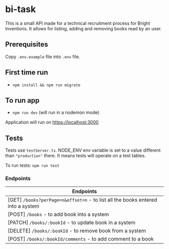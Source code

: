 # bi-task
This is a small API made for a technical recruitment process for Bright Inventions. 
It allows for listing, adding and removing books read by an user.

## Prerequisites
Copy `.env.example` file into `.env` file.

## First time run
- `npm install && npm run migrate` 

## To run app
- `npm run dev` (will run in a nodemon mode)

Application will run on [https://localhost:3000](localhost:3000)

## Tests
Tests use `testServer.ts`. NODE_ENV env variable is set to a value different than `"production"` there. It means tests will operate on a test tables.

To run tests: `npm run test`

### Endpoints

| Endpoints                                                                       |
|---------------------------------------------------------------------------------|
| [GET] `/books?perPage=n&offset=n` - to list all the books entered into a system |
| [POST] `/books` - to add book into a system                                     |
| [PATCH] `/books/:bookId` - to update book in a system                           |
| [DELETE] `/books/:bookId` - to remove book from a system                        |
| [POST] `/books/:bookId/comments` - to add comment to a book                     |

